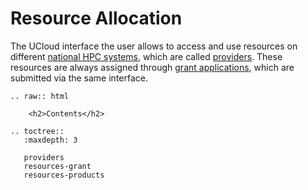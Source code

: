 # Resource Allocation

The UCloud interface the user allows to access and use resources on different [national HPC systems](https://www.deic.dk/en/supercomputing/national-hpc-facilities), which are called [providers](providers.md). These resources are always assigned through [grant applications](resources-grant.md), which are submitted via the same interface.

```{eval-rst}
.. raw:: html

    <h2>Contents</h2>

.. toctree::
   :maxdepth: 3

   providers
   resources-grant
   resources-products
```
